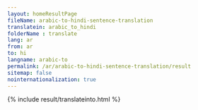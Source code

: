 ```yaml
---
layout: homeResultPage
fileName: arabic-to-hindi-sentence-translation
translatein: arabic_to_hindi
folderName : translate
lang: ar
from: ar
to: hi
langname: arabic-to
permalink: /ar/arabic-to-hindi-sentence-translation/result
sitemap: false
nointernationalization: true
---
```

{% include result/translateinto.html %}

<script src="/js/result/translation.js" data-foldername="{{page.folderName}}" data-lang="{{page.lang}}"></script>
